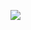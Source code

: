 ![](https://www.nta.go.jp/tmp/7376acb4-a946-4ce9-bc62-d718f1bbf877/images/d84c1cc20abc2df4734a846c4ba02e322c65555f141e0637e9747be224567a09.jpg)